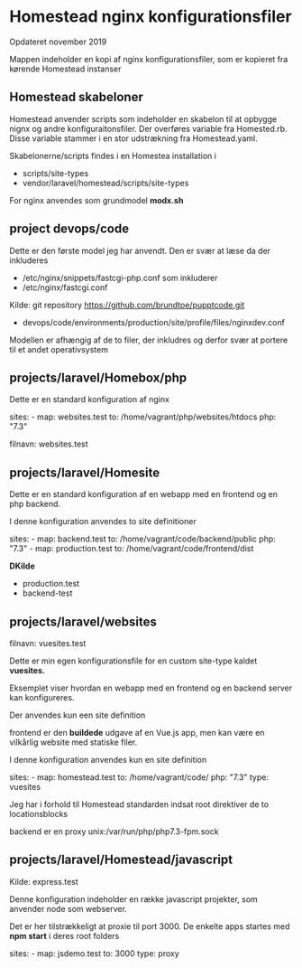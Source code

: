 # Homestead nginx konfigurationsfiler

Opdateret november 2019

Mappen indeholder en kopi af nginx konfigurationsfiler, som er kopieret fra kørende Homestead instanser

## Homestead skabeloner

Homestead anvender scripts som indeholder en skabelon til at opbygge nignx og andre konfiguraitonsfiler. Der overføres variable fra Homested.rb. Disse variable stammer i en stor udstrækning fra Homestead.yaml.

Skabelonerne/scripts findes i en Homestea installation i

- scripts/site-types
- vendor/laravel/homestead/scripts/site-types

For nginx anvendes som grundmodel **modx.sh**


## project devops/code

Dette er den første model jeg har anvendt. Den er svær at læse da der inkluderes

- /etc/nginx/snippets/fastcgi-php.conf som inkluderer
- /etc/nginx/fastcgi.conf

Kilde: git repository https://github.com/brundtoe/pupptcode.git

- devops/code/environments/production/site/profile/files/nginxdev.conf

Modellen er afhængig af de to filer, der inkludres og derfor svær at portere til et andet operativsystem





## projects/laravel/Homebox/php

Dette er en standard konfiguration af nginx

sites:
    - map: websites.test
      to: /home/vagrant/php/websites/htdocs
      php: "7.3"

filnavn: websites.test

## projects/laravel/Homesite

Dette er en standard konfiguration af en webapp med en frontend og en php backend.

I denne konfiguration anvendes to site definitioner

sites:
    - map: backend.test
      to: /home/vagrant/code/backend/public
      php: "7.3"
    - map: production.test
      to: /home/vagrant/code/frontend/dist

**DKilde**

- production.test
- backend-test


## projects/laravel/websites

filnavn: vuesites.test

Dette er min egen konfigurationsfile for en custom site-type kaldet **vuesites.**

Eksemplet viser hvordan en webapp med en frontend og en backend server kan konfigureres.

Der anvendes kun een site definition

frontend er den **buildede** udgave af en Vue.js app, men kan være en vilkårlig website med statiske filer.


I denne konfiguration anvendes kun en site definition

sites:
    - map: homestead.test
      to: /home/vagrant/code/
      php: "7.3"
      type: vuesites



Jeg har i forhold til Homestead standarden indsat root direktiver de to locationsblocks

backend er en proxy unix:/var/run/php/php7.3-fpm.sock

## projects/laravel/Homestead/javascript

Kilde: express.test

Denne konfiguration indeholder en række javascript projekter, som anvender node som webserver.

Det er her tilstrækkeligt at proxie til port 3000. De enkelte apps startes med **npm start** i deres root folders

sites:
    - map: jsdemo.test
      to:  3000
      type: proxy


 
